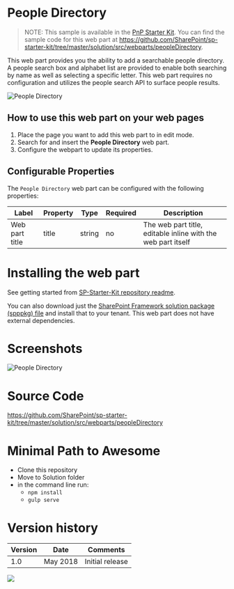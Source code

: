 # People Directory

> NOTE: This sample is available in the [PnP Starter Kit](https://github.com/pnp/sp-starter-kit). You can find the sample code for this web part at https://github.com/SharePoint/sp-starter-kit/tree/master/solution/src/webparts/peopleDirectory.

This web part provides you the ability to add a searchable people directory. A people search box and alphabet list are provided to enable both searching by name as well as selecting a specific letter. This web part requires no configuration and utilizes the people search API to surface people results.

![People Directory](https://github.com/pnp/sp-starter-kit/raw/master/assets/images/components/part-people-directory.gif)

## How to use this web part on your web pages

1. Place the page you want to add this web part to in edit mode.
2. Search for and insert the **People Directory** web part.
3. Configure the webpart to update its properties.

## Configurable Properties

The `People Directory` web part can be configured with the following properties:

| Label | Property | Type | Required | Description |
| ---- | ---- | ---- | ---- | ---- |
| Web part title | title | string | no | The web part title, editable inline with the web part itself |

# Installing the web part

See getting started from [SP-Starter-Kit repository readme](https://github.com/SharePoint/sp-starter-kit). 

You can also download just the [SharePoint Framework solution package (spppkg) file](https://github.com/SharePoint/sp-starter-kit/blob/master/package/sharepoint-starter-kit.sppkg) and install that to your tenant. This web part does not have external dependencies.

# Screenshots

![People Directory](https://github.com/pnp/sp-starter-kit/raw/master/assets/images/components/part-people-directory.png)

# Source Code

https://github.com/SharePoint/sp-starter-kit/tree/master/solution/src/webparts/peopleDirectory

# Minimal Path to Awesome

- Clone this repository
- Move to Solution folder
- in the command line run:
  - `npm install`
  - `gulp serve`

# Version history

Version|Date|Comments
-------|----|--------
1.0|May 2018|Initial release


<img src="https://telemetry.sharepointpnp.com/sp-dev-fx-webparts/samples/react-people-directory" />
